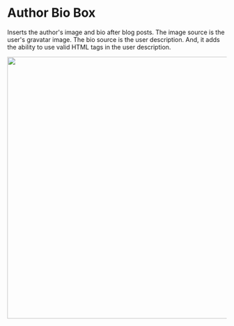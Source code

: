 # Author Bio Box
Inserts the author's image and bio after blog posts. The image source is the user's gravatar image. The bio source is the user description. And, it adds the ability to use valid HTML tags in the user description.

<p align="center"><img src="http://714web.com/wp-content/uploads/2018/07/sofw-author-bio.png" width="600" /></p>